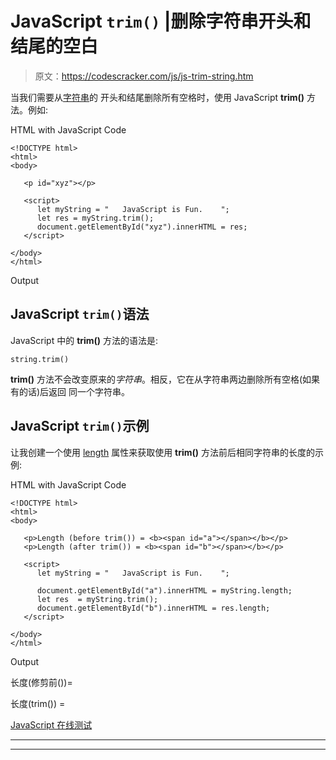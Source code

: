 # JavaScript `trim()` |删除字符串开头和结尾的空白

> 原文：<https://codescracker.com/js/js-trim-string.htm>

当我们需要从[字符串](/js/js-strings.htm)的 开头和结尾删除所有空格时，使用 JavaScript **trim()** 方法。例如:

HTML with JavaScript Code

```
<!DOCTYPE html>
<html>
<body>

   <p id="xyz"></p>

   <script>
      let myString = "   JavaScript is Fun.    ";
      let res = myString.trim();
      document.getElementById("xyz").innerHTML = res;
   </script>

</body>
</html>
```

Output

## JavaScript `trim()`语法

JavaScript 中的 **trim()** 方法的语法是:

```
string.trim()
```

**trim()** 方法不会改变原来的*字符串*。相反，它在从字符串两边删除所有空格(如果有的话)后返回 同一个字符串。

## JavaScript `trim()`示例

让我创建一个使用 [length](/js/js-string-length.htm) 属性来获取使用 **trim()** 方法前后相同字符串的长度的示例:

HTML with JavaScript Code

```
<!DOCTYPE html>
<html>
<body>

   <p>Length (before trim()) = <b><span id="a"></span></b></p>
   <p>Length (after trim()) = <b><span id="b"></span></b></p>

   <script>
      let myString = "   JavaScript is Fun.    ";

      document.getElementById("a").innerHTML = myString.length;
      let res  = myString.trim();
      document.getElementById("b").innerHTML = res.length;
   </script>

</body>
</html>
```

Output

长度(修剪前())=

长度(trim()) =

[JavaScript 在线测试](/exam/showtest.php?subid=6)

* * *

* * *
